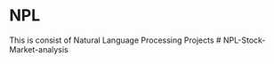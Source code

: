 # NPL
This is consist of Natural Language Processing Projects
#   N P L - S t o c k - M a r k e t - a n a l y s i s  
 
